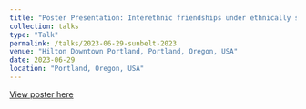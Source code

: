```yaml
---
title: "Poster Presentation: Interethnic friendships under ethnically segregated education pathways"
collection: talks
type: "Talk"
permalink: /talks/2023-06-29-sunbelt-2023
venue: "Hilton Downtown Portland, Portland, Oregon, USA"
date: 2023-06-29
location: "Portland, Oregon, USA"
---
```


[View poster here](http://hansonchongzz.github.io/files/2023-06-29-sunbelt-poster.pdf)
